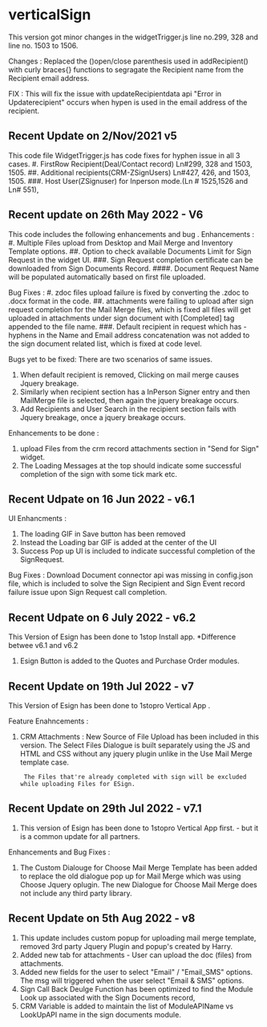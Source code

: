 # verticalSign

This version got minor changes in the widgetTrigger.js line no.299, 328 and line no. 1503 to 1506. 

Changes : Replaced the ()open/close parenthesis used in addRecipient() with curly braces{} functions to segragate the Recipient name from the Recipient email address. 

FIX : This will fix the issue with updateRecipientdata api "Error in Updaterecipient" occurs when hypen is used in the email address of the recipient. 


## Recent Update on 2/Nov/2021 v5

This code file WidgetTrigger.js has code fixes for hyphen issue in all 3 cases. 
#. FirstRow Recipient(Deal/Contact record) Ln#299, 328 and  1503, 1505. 
##. Additional recipients(CRM-ZSignUsers) Ln#427, 426, and 1503, 1505. 
###. Host User(ZSignuser) for Inperson mode.(Ln # 1525,1526 and Ln# 551),


## Recent update on 26th May 2022 - V6

This code includes the following enhancements and bug . 
Enhancements :
#. Multiple Files upload from Desktop and Mail Merge and Inventory Template options. 
##. Option to check available Documents Limit for Sign Request in the widget UI. 
###. Sign Request completion certificate can be downloaded from Sign Documents Record. 
####. Document Request Name will be populated automatically based on first file uploaded. 

Bug Fixes :
#. zdoc files upload failure is fixed by converting the .zdoc to .docx format in the code. 
##. attachments were failing to upload after sign request completion for the Mail Merge files, which is fixed all files will get uploaded in attachments under sign document with [Completed] tag appended to the file name. 
###. Default recipient in request which has - hyphens in the Name and Email address concatenation was not added to the sign document related list, which is fixed at code level. 

Bugs yet to be fixed: 
There are two  scenarios of same issues. 
1. When default recipient is removed, Clicking on mail merge causes Jquery breakage. 
2. Similarly when recipient section has a InPerson Signer entry and then MailMerge file is selected, then again the jquery breakage occurs.
3. Add Recipients and User Search in the recipient section fails with Jquery breakage, once a jquery breakage occurs. 

Enhancements to be done : 

1. upload Files from the crm record attachments section in "Send for Sign" widget. 
2. The Loading Messages at the top should indicate some successful completion of the sign with some tick mark etc. 


## Recent Udpate on 16 Jun 2022 - v6.1

UI Enhancments : 
1. The loading GIF in Save button has been removed
2. Instead the Loading bar GIF is added at the center of the UI
3. Success Pop up UI is included to indicate successful completion of the SignRequest. 

Bug Fixes : 
Download Document connector api was missing in config.json file, which is included to solve the Sign Recipient and Sign Event record failure issue upon Sign Request call completion. 

## Recent Udpate on 6 July 2022 - v6.2
This Version of Esign has been done to 1stop Install app. 
*Difference betwee v6.1 and v6.2 
1. Esign Button is added to the Quotes and Purchase Order modules. 

## Recent Update on  19th Jul 2022 - v7
This Version of Esign has been done to 1stopro Vertical App . 

Feature Enahncements :
1. CRM Attachments : New Source of File Upload has been included in this version. 
        The Select Files Dialogue is built separately using the JS and HTML and CSS without any jquery plugin unlike in the Use Mail Merge template case. 

        The Files that're already completed with sign will be excluded while uploading Files for ESign. 


## Recent Update on 29th Jul 2022 - v7.1
1. This version of Esign has been done to 1stopro Vertical App  first. - but it is a common update for all partners. 

Enhancements and Bug Fixes : 
1. The Custom Dialouge for Choose Mail Merge Template has been added to replace the old dialogue pop up for Mail Merge which was using Choose Jquery oplugin. The new Dialogue for Choose Mail Merge does not include any third party library. 


## Recent Update on 5th Aug 2022 - v8
1. This update includes custom popup for uploading mail merge template, removed 3rd party Jquery Plugin and popup's created by Harry. 
2. Added new tab for attachments - User can upload the doc (files) from attachments.
3. Added new fields for the user to select "Email" / "Email_SMS" options. The msg will triggered when the user select "Email & SMS" options.
4. Sign Call Back Deulge Function has been optimized to find the Module Look up associated with the Sign Documents record, 
5. CRM Variable is added to maintain the list of ModuleAPIName vs LookUpAPI name in the sign documents module. 
